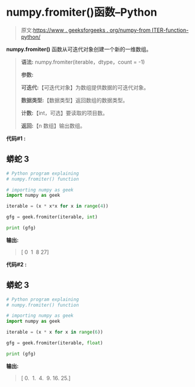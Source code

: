 # numpy.fromiter()函数–Python

> 原文:[https://www . geeksforgeeks . org/numpy-from ITER-function-python/](https://www.geeksforgeeks.org/numpy-fromiter-function-python/)

**numpy.fromiter()** 函数从可迭代对象创建一个新的一维数组。

> **语法:** numpy.fromiter(iterable，dtype，count = -1)
> 
> **参数:**
> 
> **可迭代:**【可迭代对象】为数组提供数据的可迭代对象。
> 
> **数据类型:**【数据类型】返回数组的数据类型。
> 
> **计数:**【int，可选】要读取的项目数。
> 
> **返回:**【n 数组】输出数组。

**代码#1 :**

## 蟒蛇 3

```py
# Python program explaining
# numpy.fromiter() function 

# importing numpy as geek 
import numpy as geek

iterable = (x * x*x for x in range(4))

gfg = geek.fromiter(iterable, int)

print (gfg)
```

**输出:**

> [ 0  1  8 27]

**代码#2 :**

## 蟒蛇 3

```py
# Python program explaining
# numpy.fromiter() function 

# importing numpy as geek 
import numpy as geek

iterable = (x * x for x in range(6))

gfg = geek.fromiter(iterable, float)

print (gfg)
```

**输出:**

> [ 0\.  1\.  4\.  9\. 16\. 25.]